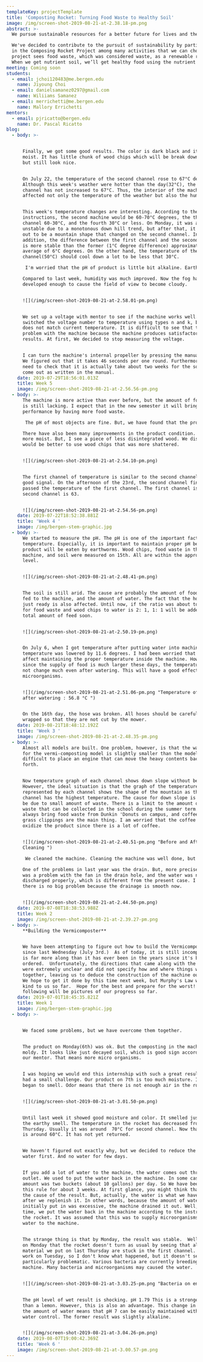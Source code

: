 ```yaml
---
templateKey: projectTemplate
title: 'Composting Rocket: Turning Food Waste to Healthy Soil'
image: /img/screen-shot-2019-08-21-at-2.38.18-pm.png
abstract: >-
  We pursue sustainable resources for a better future for lives and the earth.

  We've decided to contribute to the pursuit of sustainability by participating
  in the Composing Rocket Project among many activities that we can choose. Our
  project sees food waste, which was considered waste, as a renewable resource.
  When we get nutrient soil, we’ll get healthy food using the nutrient soil.
meeting: Coming soon
students:
  - email: jchoi120483@me.bergen.edu
    name: Jiyoung Choi
  - email: danielsamanez0297@gmail.com
    name: Wiliiams Samanez
  - email: merrichetti@me.bergen.edu
    name: Mallory Errichetti
mentors:
  - email: pjricatto@bergen.edu
    name: Dr. Pascal Ricatto
blog:
  - body: >-


      Finally, we got some good results. The color is dark black and it is
      moist. It has little chunk of wood chips which will be break down by worms
      but still look nice.


      On July 22, the temperature of the second channel rose to 67°C degrees.
      Although this week's weather were hotter than the day(32°C), the second
      channel has not increased to 67°C. Thus, the interior of the machine can
      affected not only the temperature of the weather but also the humidity.


      This week's temperature changes are interesting. According to the
      instructions, the second machine would be 60-70°C degrees, the third
      channel 60-30°C, and the fourth 30°C or less. On Monday, it was again
      unstable due to a monotonous down hill trend, but after that, it turned
      out to be a mountain shape that changed on the second channel. In
      addition, the difference between the first channel and the second channel
      is more stable than the former (1°C degree difference) approximately an
      average of 6°C degrees. On the other hand, the temperature of the fourth
      channel(50°C) should cool down a lot to be less that 30°C. 

       I'm worried that the pH of product is little bit alkaline. Earthworms prefer pH of 5.5-8. But now pH of product is 8.5, generally a little out of range at pH of 8.5. The reason has yet to be revealed.

      Compared to last week, humidity was much improved. Now the fog has
      developed enough to cause the field of view to become cloudy.


      ![](/img/screen-shot-2019-08-21-at-2.58.01-pm.png)


      We set up a voltage with mentor to see if the machine works well. We
      switched the voltage number to temperature using types n and k, but it
      does not match current temperature. It is difficult to see that there is a
      problem with the machine because the machine produces satisfactory
      results. At first, We decided to stop measuring the voltage.


      I can turn the machine's internal propeller by pressing the manual button.
      We figured out that it takes 46 seconds per one round. Furthermore, we
      need to check that it is actually take about two weeks for the soil to
      come out as written in the manual.
    date: 2019-07-29T18:56:01.013Z
    title: Week 5
    image: /img/screen-shot-2019-08-21-at-2.56.56-pm.png
  - body: >-
      The machine is more active than ever before, but the amount of food waste
      is still lacking. I expect that in the new semester it will bring a better
      performance by having more food waste.

       The pH of most objects are fine. But, we have found that the product is somewhat little bit basic. The pH of product is 8.85. Although it is not to a serious degree, the red wiggler earthworms prefer pH levels from 5.5 to 8. We expect coffee will serve as a buffer by suppling plenty of acidic coffee.

      There have also been many improvements in the product condition. It looks
      more moist. But, I see a piece of less disintegrated wood. We discussed it
      would be better to use wood chips that was more shattered.


      ![](/img/screen-shot-2019-08-21-at-2.54.10-pm.png)


      The first channel of temperature is similar to the second channel. It is a
      good signal. On the afternoon of the 23rd, the second channel finally
      passed the temperature of the first channel. The first channel is 61, the
      second channel is 63.


      ![](/img/screen-shot-2019-08-21-at-2.54.56-pm.png)
    date: 2019-07-22T18:52:38.881Z
    title: 'Week 4 '
    image: /img/bergen-stem-graphic.jpg
  - body: >-
      We started to measure the pH. The pH is one of the important factors like
      temperature. Especially, it is important to maintain proper pH because the
      product will be eaten by earthworms. Wood chips, food waste in the
      machine, and soil were measured on 15th. All are within the appropriate
      level.


      ![](/img/screen-shot-2019-08-21-at-2.48.41-pm.png)


      The soil is still arid. The cause are probably the amount of food to be
      fed to the machine, and the amount of water. The fact that the hose was
      just ready is also affected. Until now, if the ratio was about total mass
      for food waste and wood chips to water is 2: 1, 1: 1 will be added to the
      total amount of feed soon.


      ![](/img/screen-shot-2019-08-21-at-2.50.19-pm.png)


      On July 6, when I got temperature after putting water into machine, the
      temperature was lowered by 11.6 degrees. I had been worried that this will
      affect maintaining the proper temperature inside the machine. However,
      since the supply of food is much larger these days, the temperature does
      not change much even after watering. This will have a good effect on
      microorganisms.


      ![](/img/screen-shot-2019-08-21-at-2.51.06-pm.png "Temperature of machine
      after watering : 56.8 °C ")


      On the 16th day, the hose was broken. All hoses should be carefully
      wrapped so that they are not cut by the mower.
    date: 2019-08-21T18:48:12.192Z
    title: 'Week 3 '
    image: /img/screen-shot-2019-08-21-at-2.48.35-pm.png
  - body: >-
      Almost all models are built. One problem, however, is that the warehouse
      for the vermi-composting model is slightly smaller than the model. It is
      difficult to place an engine that can move the heavy contents back and
      forth.


      Now temperature graph of each channel shows down slope without bend.
      However, the ideal situation is that the graph of the temperature
      represented by each channel shows the shape of the mountain as the second
      channel has the highest temperature. The cause for down slope is likely to
      be due to small amount of waste. There is a limit to the amount of food
      waste that can be collected in the school during the summer term. We
      always bring food waste from Dunkin 'Donuts on campus, and coffee and
      grass clippings are the main thing. I am worried that the coffee will
      oxidize the product since there is a lot of coffee.


      ![](/img/screen-shot-2019-08-21-at-2.40.51-pm.png "Before and After
      Cleaning ")

       We cleaned the machine. Cleaning the machine was well done, but one piece of drain is lost and we are going to separate the pipe in the drain for a second. It is not expected to have a significant impact on the machine, personally.

      One of the problems in last year was the drain. But, more precisely, there
      was a problem with the fan in the drain hole, and the water was not
      discharged properly, which is different from the present case. I hope
      there is no big problem because the drainage is smooth now.


      ![](/img/screen-shot-2019-08-21-at-2.44.50-pm.png)
    date: 2019-07-08T18:38:53.988Z
    title: Week 2
    image: /img/screen-shot-2019-08-21-at-2.39.27-pm.png
  - body: >-
      **Building the Vermicomposter**


      We have been attempting to figure out how to build the Vermicomposter
      since last Wednesday (July 3rd.)  As of today, it is still incomplete, but
      is far more along than it has ever been in the years since it's been
      ordered.  Unfortunately, the directions that came along with the composter
      were extremely unclear and did not specify how and where things were put
      together, leaving us to deduce the construction of the machine ourselves. 
      We hope to get it done by this time next week, but Murphy's Law was not
      kind to us so far.  Hope for the best and prepare for the worst!  The
      following will be pictures of our progress so far.
    date: 2019-07-01T18:45:35.821Z
    title: Week 1
    image: /img/bergen-stem-graphic.jpg
  - body: >-


      We faced some problems, but we have overcome them together.


      The product on Monday(6th) was ok. But the composting in the machine was
      moldy. It looks like just decayed soil, which is good sign according to
      our mentor. That means more micro organisms.


      I was hoping we would end this internship with such a great result, but we
      had a small challenge. Our product on 7th is too much moisture. It also
      began to smell. Odor means that there is not enough air in the rocket.


      ![](/img/screen-shot-2019-08-21-at-3.01.50-pm.png)


      Until last week it showed good moisture and color. It smelled just like
      the earthy smell. The temperature in the rocket has decreased from last
      Thursday. Usually it was around  70°C for second channel. Now that channel
      is around 60°C. It has not yet returned.


      We haven't figured out exactly why, but we decided to reduce the amount of
      water first. And no water for few days.


      If you add a lot of water to the machine, the water comes out through the
      outlet. We used to put the water back in the machine. In some cases, the
      amount was two buckets (about 10 gallons) per day. So We have been having
      this rule for about 3 weeks. At first glance, you might think that this is
      the cause of the result. But, actually, the water is what we have left
      after we replenish it. In other words, because the amount of water
      initially put in was excessive, the machine drained it out. Well, at that
      time, we put the water back in the machine according to the instruction of
      the rocket. It was assumed that this was to supply microorganisms in the
      water to the machine.


      The strange thing is that by Monday, the result was stable.  Well, I felt
      on Monday that the rocket doesn't turn as usual by seeing that all
      material we put on last Thursday are stuck in the first channel. I didn't
      work on Tuesday, so I don't know what happened, but it doesn't seem
      particularly problematic. Various bacteria are currently breeding in the
      machine. Many bacteria and microorganisms may caused the water. 


      ![](/img/screen-shot-2019-08-21-at-3.03.25-pm.png "Bacteria on entrance ")


      The pH level of wet result is shocking. pH 1.79 This is a stronger acid
      than a lemon. However, this is also an advantage. This change in pH with
      the amount of water means that pH 7 can be easily maintained with good
      water control. The former result was slightly alkaline.


      ![](/img/screen-shot-2019-08-21-at-3.04.26-pm.png)
    date: 2019-08-07T19:00:42.369Z
    title: 'Week 6 '
    image: /img/screen-shot-2019-08-21-at-3.00.57-pm.png
---
```


